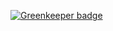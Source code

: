 
[![Greenkeeper badge](https://badges.greenkeeper.io/julianaferry/EncontraFluxo.svg)](https://greenkeeper.io/)

